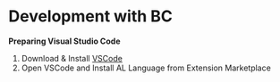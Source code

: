 # Development with BC

**Preparing Visual Studio Code**
1. Download & Install [VSCode](https://code.visualstudio.com/)
2. Open VSCode and Install AL Language from Extension Marketplace
